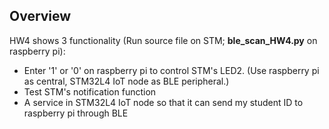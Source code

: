 ## Overview
HW4 shows 3 functionality 
(Run source file on STM; **ble_scan_HW4.py** on raspberry pi):
* Enter '1' or '0' on raspberry pi to control STM's LED2. (Use raspberry pi as central, STM32L4 IoT node as BLE peripheral.)
* Test STM's notification function
* A service in STM32L4 IoT node so that it can send my student ID to raspberry pi through BLE
